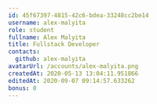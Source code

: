 ```yaml
---
id: 45f67397-4815-42c6-bdea-33248cc2be14
username: alex-malyita
role: student
fullname: Alex Malyita
title: Fullstack Developer
contacts:
  github: alex-malyita
avatarUrl: /accounts/alex-malyita.png	
createdAt: 2020-05-13 13:04:11.951866	
editedAt: 2020-09-07 09:14:57.633262	
bonus: 0
---
```


